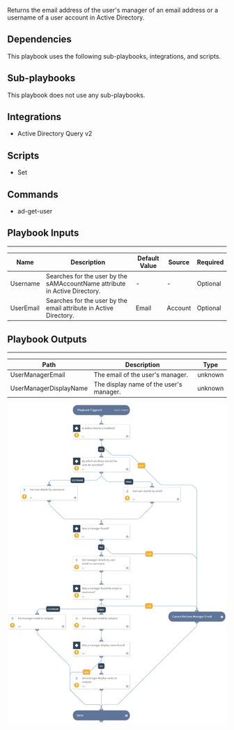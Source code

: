 Returns the email address of the user's manager of an email address or a username of a user account in Active Directory.

## Dependencies
This playbook uses the following sub-playbooks, integrations, and scripts.

## Sub-playbooks
This playbook does not use any sub-playbooks.

## Integrations
* Active Directory Query v2

## Scripts
* Set

## Commands
* ad-get-user

## Playbook Inputs
---

| **Name** | **Description** | **Default Value** | **Source** | **Required** |
| --- | --- | --- | --- | --- |
| Username | Searches for the user by the sAMAccountName attribute in Active Directory. | - |-  | Optional |
| UserEmail | Searches for the user by the email attribute in Active Directory. | Email | Account | Optional |

## Playbook Outputs
---

| **Path** | **Description** | **Type** |
| --- | --- | --- |
| UserManagerEmail | The email of the user's manager. | unknown |
| UserManagerDisplayName | The display name of the user's manager. | unknown |

![Active Directory_Get User Manager Details](https://github.com/ElazarK/content-docs/blob/master/images/playbooks/Active_Directory_-_Get_User_Manager_Details.png)

